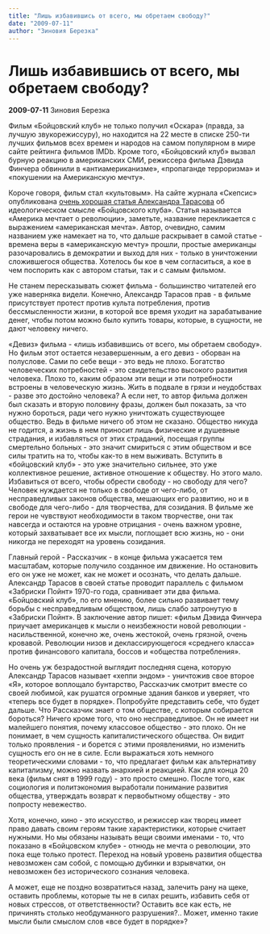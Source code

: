 ```yaml
---
title: "Лишь избавившись от всего, мы обретаем свободу?"
date: "2009-07-11"
author: "Зиновия Березка"
---
```


# Лишь избавившись от всего, мы обретаем свободу?

**2009-07-11** Зиновия Березка

Фильм «Бойцовский клуб» не только получил «Оскара» (правда, за лучшую звукорежиссуру), но находится на 22 месте в списке 250-ти лучших фильмов всех времен и народов на самом популярном в мире сайте рейтинга фильмов IMDb. Кроме того, «Бойцовский клуб» вызвал бурную реакцию в американских СМИ, режиссера фильма Дэвида Финчера обвинили в «антиамериканизме», «пропаганде терроризма» и «покушении на Американскую мечту».

Короче говоря, фильм стал «культовым». На сайте журнала «Скепсис» опубликована [очень хорошая статья Александра Тарасова](http://scepsis.ru/library/id_749.html) об идеологическом смысле «Бойцовского клуба». Статья называется «Америка мечтает о революции», заметьте, название перекликается с выражением «американская мечта». Автор, очевидно, самим названием уже намекает на то, что дальше раскрывает в самой статье - времена веры в «американскую мечту» прошли, простые американцы разочаровались в демократии и выход для них - только в уничтожении сложившегося общества. Хотелось бы кое в чем согласиться, а кое в чем поспорить как с автором статьи, так и с самым фильмом.

Не станем пересказывать сюжет фильма - большинство читателей его уже наверняка видели. Конечно, Александр Тарасов прав - в фильме присутствует протест против культа потребления, против бессмысленности жизни, в которой все время уходит на зарабатывание денег, чтобы потом можно было купить товары, которые, в сущности, не дают человеку ничего.

«Девиз» фильма - «лишь избавившись от всего, мы обретаем свободу». Но фильм этот остается незавершенным, а его девиз - оборван на полуслове. Сами по себе вещи - это ведь не плохо. Богатство человеческих потребностей - это свидетельство высокого развития человека. Плохо то, каким образом эти вещи и эти потребности встроены в человеческую жизнь. Жить в подвале в грязи и неудобствах - разве это достойно человека? А если нет, то автор фильма должен был сказать и вторую половину фразы, должен был показать, за что нужно бороться, ради чего нужно уничтожать существующее общество. Ведь в фильме ничего об этом не сказано. Общество никуда не годится, а жизнь в нем приносит лишь физические и душевные страдания, и избавляться от этих страданий, посещая группы смертельно больных - это значит смириться с этим обществом и все силы тратить на то, чтобы как-то в нем выживать. Вступить в «бойцовский клуб» - это уже значительно сильнее, это уже коллективное решение, активное отношение к обществу. Но этого мало. Избавиться от всего, чтобы обрести свободу - но свободу для чего? Человек нуждается не только в свободе от чего-либо, от несправедливых законов общества, мешающих его развитию, но и в свободе для чего-либо - для творчества, для созидания. В фильме же герои не чувствуют необходимости в таком творчестве, они так навсегда и остаются на уровне отрицания - очень важном уровне, который захватывает все их мысли, поглощает всю жизнь, но - они никогда не переходят на уровень созидания.

Главный герой - Рассказчик - в конце фильма ужасается тем масштабам, которые получило созданное им движение. Но остановить его он уже не может, как не может и осознать, что делать дальше. Александр Тарасов в своей статье проводит параллель с фильмом «Забриски Пойнт» 1970-го года, сравнивает эти два фильма. «Бойцовский клуб», по его мнению, более сильно развивает тему борьбы с несправедливым обществом, лишь слабо затронутую в «Забриски Пойнт». В заключение автор пишет: «фильм Дэвида Финчера приучает американцев к мысли о неизбежности новой революции - насильственной, конечно же, очень жестокой, очень грязной, очень кровавой. Революции низов и деклассирующегося «среднего класса» против финансового капитала, боссов и «общества потребления».

Но очень уж безрадостной выглядит последняя сцена, которую Александр Тарасов называет «хеппи эндом» - уничтожив свое второе «Я», которое воплощало бунтарство, Рассказчик смотрит вместе со своей любимой, как рушатся огромные здания банков и уверяет, что «теперь все будет в порядке». Попробуйте представить себе, что будет дальше. Что Рассказчик знает о том обществе, с которым собирается бороться? Ничего кроме того, что оно несправедливое. Он не имеет ни малейшего понятия, почему классовое общество - это плохо. Он не понимает, в чем сущность капиталистического общества. Он видит только проявления - и борется с этими проявлениями, но изменить сущность его он не в силе. Если выражаться хоть немного теоретическими словами - то, что предлагает фильм как альтернативу капитализму, можно назвать анархией и реакцией. Как для конца 20 века (фильм снят в 1999 году) - это просто смешно. После того, как социология и политэкономия выработали понимание развития общества, утверждать возврат к первобытному обществу - это попросту невежество.

Хотя, конечно, кино - это искусство, и режиссер как творец имеет право давать своим героям такие характеристики, которые считает нужными. Но мы обязаны называть вещи своими именами - то, что показано в «Бойцовском клубе» - отнюдь не мечта о революции, это пока еще только протест. Переход на новый уровень развития общества невозможен сам собой, с помощью дубинки и взрывчатки, он невозможен без исторического сознания человека.

А может, еще не поздно возвратиться назад, залечить рану на щеке, оставить проблемы, которые ты не в силах решить, избавить себя от новых стрессов, от ответственности? Оставить все как есть, не причинять столько необдуманного разрушения?.. Может, именно такие мысли были смыслом слов «все будет в порядке»?